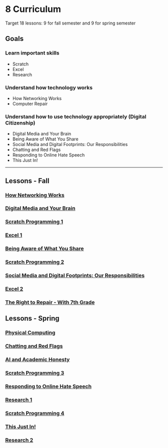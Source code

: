 # 8 Curriculum

Target 18 lessons: 9 for fall semester and 9 for spring semester

## Goals

### Learn important skills

* Scratch
* Excel
* Research

### Understand how technology works

* How Networking Works
* Computer Repair

### Understand how to use technology appropriately (Digital Citizenship)

* Digital Media and Your Brain
* Being Aware of What You Share
* Social Media and Digital Footprints: Our Responsibilities
* Chatting and Red Flags
* Responding to Online Hate Speech
* This Just In!

---

## Lessons - Fall

### [How Networking Works](how_networking_works.md)

### [Digital Media and Your Brain](digital_media_and_your_brain.md)

### [Scratch Programming 1](scratch_1.md)

### [Excel 1](excel_1.md)

### [Being Aware of What You Share](being_aware_of_what_you_share.md)

### [Scratch Programming 2](scratch_2.md)

### [Social Media and Digital Footprints: Our Responsibilities](social_media_and_digital_footprints.md)

### [Excel 2](excel_2.md)

### [The Right to Repair - With 7th Grade](the_right_to_repair.md)


## Lessons - Spring

### [Physical Computing](physical_computing.md)

### [Chatting and Red Flags](chatting_and_red_flags.md)

### [AI and Academic Honesty](ai_and_academic_honesty.md)

### [Scratch Programming 3](scratch_3.md)

### [Responding to Online Hate Speech](responding_to_online_hate_speech.md)

### [Research 1](research_1.md)

### [Scratch Programming 4](scratch_4.md)

### [This Just In!](this_just_in.md)

### [Research 2](research_2.md)

